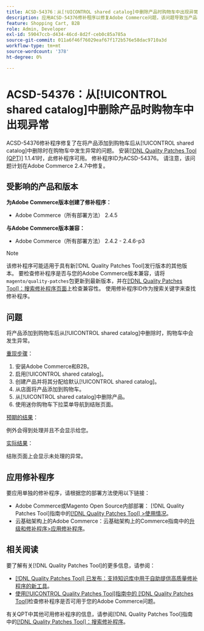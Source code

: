 ```yaml
---
title: ACSD-54376：从[!UICONTROL shared catalog]中删除产品时购物车中出现异常
description: 应用ACSD-54376修补程序以修复Adobe Commerce问题，该问题导致当产品在添加到购物车后从[!UICONTROL shared catalog]中删除时在购物车中发生异常。
feature: Shopping Cart, B2B
role: Admin, Developer
exl-id: 59047ccb-d434-46cd-8d2f-ceb0c85a785a
source-git-commit: 011a6f46f76029eaf67f172b576e58dac9710a3d
workflow-type: tm+mt
source-wordcount: '378'
ht-degree: 0%

---
```


# ACSD-54376：从[!UICONTROL shared catalog]中删除产品时购物车中出现异常

ACSD-54376修补程序修复了在将产品添加到购物车后从[!UICONTROL shared catalog]中删除时在购物车中发生异常的问题。 安装[[!DNL Quality Patches Tool (QPT)]](https://experienceleague.adobe.com/zh-hans/docs/commerce-operations/tools/quality-patches-tool/quality-patches-tool-to-self-serve-quality-patches) 1.1.41时，此修补程序可用。 修补程序ID为ACSD-54376。 请注意，该问题计划在Adobe Commerce 2.4.7中修复。

## 受影响的产品和版本

**为Adobe Commerce版本创建了修补程序：**

* Adobe Commerce（所有部署方法） 2.4.5

**与Adobe Commerce版本兼容：**

* Adobe Commerce（所有部署方法） 2.4.2 - 2.4.6-p3

>[!NOTE]
>
>该修补程序可能适用于具有新[!DNL Quality Patches Tool]发行版本的其他版本。 要检查修补程序是否与您的Adobe Commerce版本兼容，请将`magento/quality-patches`包更新到最新版本，并在[[!DNL Quality Patches Tool]：搜索修补程序页面](https://experienceleague.adobe.com/tools/commerce-quality-patches/index.html?lang=zh-Hans)上检查兼容性。 使用修补程序ID作为搜索关键字来查找修补程序。

## 问题

将产品添加到购物车后从[!UICONTROL shared catalog]中删除时，购物车中会发生异常。

<u>重现步骤</u>：

1. 安装Adobe Commerce和B2B。
1. 启用[!UICONTROL shared catalog]。
1. 创建产品并将其分配给默认[!UICONTROL shared catalog]。
1. 从店面将产品添加到购物车。
1. 从[!UICONTROL shared catalog]中删除产品。
1. 使用迷你购物车下拉菜单导航到结账页面。

<u>预期的结果</u>：

例外会得到处理并且不会显示给您。

<u>实际结果</u>：

结账页面上会显示未处理的异常。

## 应用修补程序

要应用单独的修补程序，请根据您的部署方法使用以下链接：

* Adobe Commerce或Magento Open Source内部部署： [!DNL Quality Patches Tool]指南中的[[!DNL Quality Patches Tool] >使用情况](/help/tools/quality-patches-tool/usage.md)。
* 云基础架构上的Adobe Commerce：云基础架构上的Commerce指南中的[升级和修补程序>应用修补程序](https://experienceleague.adobe.com/docs/commerce-cloud-service/user-guide/develop/upgrade/apply-patches.html?lang=zh-Hans)。

## 相关阅读

要了解有关[!DNL Quality Patches Tool]的更多信息，请参阅：

* [[!DNL Quality Patches Tool] 已发布：支持知识库中用于自助提供高质量修补程序的新工具](https://experienceleague.adobe.com/zh-hans/docs/commerce-operations/tools/quality-patches-tool/quality-patches-tool-to-self-serve-quality-patches)。
* [使用[!UICONTROL Quality Patches Tool]指南中的 [!DNL Quality Patches Tool]](/help/tools/quality-patches-tool/patches-available-in-qpt/check-patch-for-magento-issue-with-magento-quality-patches.md)检查修补程序是否可用于您的Adobe Commerce问题。


有关QPT中其他可用修补程序的信息，请参阅[!DNL Quality Patches Tool]指南中的[[!DNL Quality Patches Tool]：搜索修补程序](https://experienceleague.adobe.com/tools/commerce-quality-patches/index.html?lang=zh-Hans)。
